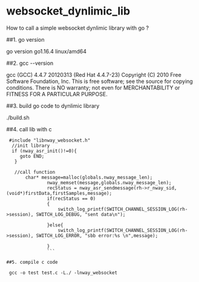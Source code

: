 # websocket_dynlimic_lib
How to call a simple websocket dynlimic library with go ?

##1. go version

go version go1.16.4 linux/amd64
   
##2. gcc --version

gcc (GCC) 4.4.7 20120313 (Red Hat 4.4.7-23)
Copyright (C) 2010 Free Software Foundation, Inc.
This is free software; see the source for copying conditions.  There is NO
warranty; not even for MERCHANTABILITY or FITNESS FOR A PARTICULAR PURPOSE.

##3. build go code to dynlimic library
 
 ./build.sh
   
##4. call lib with c
 ``` 
  #include "libnway_websocket.h"
   //init library
   if (nway_asr_init()!=0){
      goto END;
    }
    
    //call function
        char* message=malloc(globals.nway_message_len);
				nway_memset(message,globals.nway_message_len);
				recStatus = nway_asr_sendmessage(rh->r_nway_sid,(void*)firstData,firstSamples,message);
				if(recStatus == 0)
				{
					switch_log_printf(SWITCH_CHANNEL_SESSION_LOG(rh->session), SWITCH_LOG_DEBUG, "sent data\n");
						
				}else{
					switch_log_printf(SWITCH_CHANNEL_SESSION_LOG(rh->session), SWITCH_LOG_ERROR, "sbb error:%s \n",message);
					 
				}
				```
        
 ##5. compile c code
  
  gcc -o test test.c -L./ -lnway_websocket
